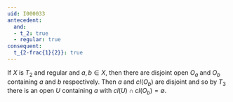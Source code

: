 ```yaml
---
uid: I000033
antecedent:
  and:
  - t_2: true
  - regular: true
consequent:
  t_{2-frac{1}{2}}: true
---
```

If $X$ is $T_2$ and regular and $a,b \in X$, then there are disjoint open $O_a$ and $O_b$ containing $a$ and $b$ respectively. Then $a$ and $cl(O_b)$ are disjoint and so by $T_3$ there is an open $U$ containing $a$ with $cl(U) \cap cl(O_b) = \emptyset$.

